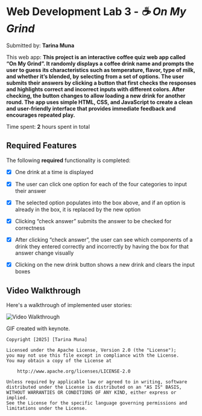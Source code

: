 # Web Development Lab 3 - *☕ On My Grind*

Submitted by: **Tarina Muna**

This web app: **This project is an interactive coffee quiz web app called **“On My Grind”**. It randomly displays a coffee drink name and prompts the user to guess its characteristics such as temperature, flavor, type of milk, and whether it’s blended, by selecting from a set of options. The user submits their answers by clicking a button that first checks the responses and highlights correct and incorrect inputs with different colors. After checking, the button changes to allow loading a new drink for another round. The app uses simple HTML, CSS, and JavaScript to create a clean and user-friendly interface that provides immediate feedback and encourages repeated play.**

Time spent: **2** hours spent in total

## Required Features

The following **required** functionality is completed:

- [x] One drink at a time is displayed
- [x] The user can click one option for each of the four categories to input their answer
- [x] The selected option populates into the box above, and if an option is already in the box, it is replaced by the new option
- [x] Clicking “check answer” submits the answer to be checked for correctness
- [x] After clicking “check answer”, the user can see which components of a drink they entered correctly and incorrectly by having the box for that answer change visually
- [x] Clicking on the new drink button shows a new drink and clears the input boxes


## Video Walkthrough

Here's a walkthrough of implemented user stories:

<img src='/assets/lab3.gif' title='Video Walkthrough' width='' alt='Video Walkthrough' />

<!-- Replace this with whatever GIF tool you used! -->
GIF created with keynote.  
<!-- Recommended tools:
[Kap](https://getkap.co/) for macOS
[ScreenToGif](https://www.screentogif.com/) for Windows
[peek](https://github.com/phw/peek) for Linux. -->



    Copyright [2025] [Tarina Muna]

    Licensed under the Apache License, Version 2.0 (the "License");
    you may not use this file except in compliance with the License.
    You may obtain a copy of the License at

        http://www.apache.org/licenses/LICENSE-2.0

    Unless required by applicable law or agreed to in writing, software
    distributed under the License is distributed on an "AS IS" BASIS,
    WITHOUT WARRANTIES OR CONDITIONS OF ANY KIND, either express or implied.
    See the License for the specific language governing permissions and
    limitations under the License.